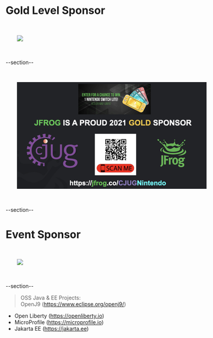 # Gold Level Sponsor

<img src="images/jfrog.png" style="border:none; box-shadow:none; margin: 30px; background:white;"/>

--section--

<img src="images/jfrog_2021_gold.jpeg" style="border:none; box-shadow:none; margin: 30px; background:white;"/>

--section--
# Event Sponsor

<img src="images/ibm.jpg" style="border:none; box-shadow:none; margin: 30px; background:white;"/>

--section--

> OSS Java & EE Projects:<br/>
> OpenJ9 (https://www.eclipse.org/openj9/)
- Open Liberty (https://openliberty.io)<br/>
- MicroProfile (https://microprofile.io)<br/>
- Jakarta EE (https://jakarta.ee)<br/>
